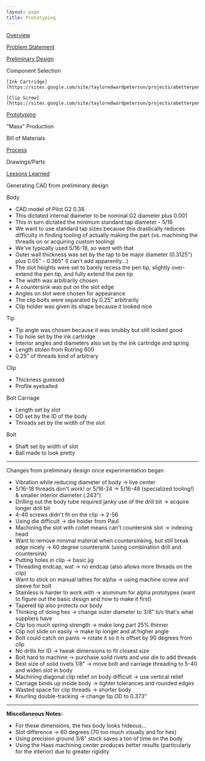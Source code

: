 ```yaml
---
layout: page
title: Prototyping
---
```


[Overview](https://sites.google.com/site/tayloredwardpeterson/projects/abetterpen)

[Problem Statement](https://sites.google.com/site/tayloredwardpeterson/projects/abetterpen/problemstatement)

[Preliminary Design](https://sites.google.com/site/tayloredwardpeterson/projects/abetterpen/preliminarydesign)

Component Selection 

    [Ink Cartridge](https://sites.google.com/site/tayloredwardpeterson/projects/abetterpen/cartridgeselection)

    [Clip Screw](https://sites.google.com/site/tayloredwardpeterson/projects/abetterpen/clipscrewselection)

[Prototyping](https://sites.google.com/site/tayloredwardpeterson/projects/abetterpen/alphaprototype)

"Mass" Production 

   Bill of Materials 

   [Process](https://sites.google.com/site/tayloredwardpeterson/projects/abetterpen/process)

   Drawings/Parts 

   [Lessons Learned](https://sites.google.com/site/tayloredwardpeterson/projects/abetterpen/lessonslearned)

Generating CAD from preliminary design 

Body 

- CAD model of Pilot G2 0.38 
- This dictated internal diameter to be nominal G2 diameter plus 0.001 
- This in turn dictated the minimum standard tap diameter - 5/16 
- We want to use standard tap sizes because this drastically reduces difficulty in finding tooling of actually making the part (vs. machining the threads on or acquiring custom tooling) 
- We've typically used 5/16-18, so went with that 
- Outer wall thickness was set by the tap to be major diameter (0.3125") plus 0.05" - 0.365" (I can't add apparently...) 
- The slot heights were set to barely recess the pen tip, slightly over-extend the pen tip, and fully extend the pen tip
- The width was arbitrarily chosen 
- A countersink was put on the slot edge 
- Angles on slot were chosen for appearance 
- The clip bolts were separated by 0.25" arbitrarily 
- Clip holder was given its shape because it looked nice 

Tip 

- Tip angle was chosen because it was snubby but still looked good 
- Tip hole set by the ink cartridge 
- Interior angles and diameters also set by the ink cartridge and spring 
- Length stolen from Rotring 600 
- 0.25" of threads kind of arbitrary 

Clip 

- Thickness guessed 
- Profile eyeballed 

Bolt Carriage 

- Length set by slot 
- OD set by the ID of the body 
- Threads set by the width of the slot 

Bolt 

- Shaft set by width of slot 
- Ball made to look pretty 

* * *

Changes from preliminary design once experimentation began

- Vibration while reducing diameter of body -\> live center 
- 5/16-18 threads don't work! or 5/16-24 -\> 5/16-48 (specialized tooling!) & smaller interior diameter (.243") 
- Drilling out the body tube required janky use of the drill bit -\> acquire longer drill bit 
- 4-40 screws didn't fit on the clip -\> 2-56 
- Using die difficult -\> die holder from Paul 
- Machining the slot with collet means can't countersink slot -\> indexing head 
- Want to remove minimal material when countersinking, but still break edge nicely -\> 60 degree countersink (using combination drill and countersink) 
- Putting holes in clip -\> basic jig
- Threading endcap, wat -\> no endcap (also allows more threads on the clip) 
- Want to stick on manual lathes for alpha -\> using machine screw and sleeve for bolt 
- Stainless is harder to work with -\> aluminum for alpha prototypes (want to figure out the basic design and how to make it first) 
- Tapered tip also protects our body 
- Thinking of doing hex -\> change outer diameter to 3/8" b/c that's what suppliers have
- Clip too much spring strength -\> make long part 25% thinner
- Clip not slide on easily -\> make lip longer and at higher angle
- Bolt could catch on pants -\> rotate it so it is offset by 90 degrees from clip
- No drills for ID -\> tweak dimensions to fit closest size 
- Bolt hard to machine -\> purchase solid rivets and use die to add threads 
- Best size of solid rivets 1/8" -\> move bolt and carriage threading to 5-40 and widen slot in body 
- Machining diagonal clip relief on body difficult -\> use vertical relief 
- Carriage binds up inside body -\> tighter tolerances and rounded edges 
- Wasted space for clip threads -\> shorter body 
- Knurling double-tracking -\> change tip OD to 0.373" 

* * *
**Miscellaneous Notes:**

- For these dimensions, the hex body looks hideous...
- Slot difference -\> 60 degrees (70 too much visually and for hex)
- Using precision ground 3/8" stock saves a ton of time on the body
- Using the Haas machining center produces better results (particularly for the interior) due to greater rigidity
